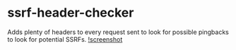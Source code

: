 # ssrf-header-checker
Adds plenty of headers to every request sent to look for possible pingbacks to look for potential SSRFs.
[!screenshot](https://github.com/a6thmfsin/ssrf-header-checker/blob/main/ssrfscript.png)
